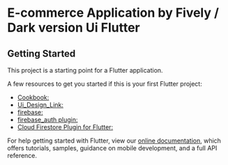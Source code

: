 # E-commerce Application by Fively / Dark version Ui Flutter


## Getting Started

This project is a starting point for a Flutter application.

A few resources to get you started if this is your first Flutter project:
- [Cookbook: ](https://flutter.dev/docs/cookbook)
- [Ui_Design_Link:](https://www.figma.com/file/FSxWhaUljvooU6BoXNL3Ry/E-commerce-Application-by-Fively-Dark-version-Copy?node-id=28%3A9)
- [firebase: ](https://console.firebase.google.com/)
- [firebase_auth plugin: ](https://pub.dev/packages/firebase_auth)
- [Cloud Firestore Plugin for Flutter: ](https://pub.dev/packages/cloud_firestore)

For help getting started with Flutter, view our
[online documentation](https://flutter.dev/docs), which offers tutorials,
samples, guidance on mobile development, and a full API reference.
